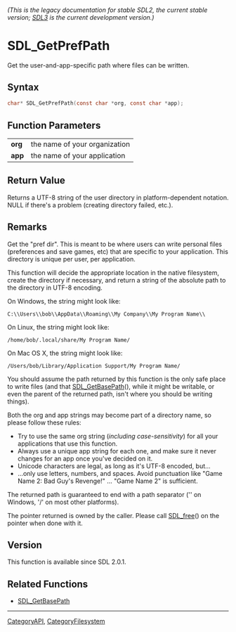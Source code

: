 ###### (This is the legacy documentation for stable SDL2, the current stable version; [SDL3](https://wiki.libsdl.org/SDL3/) is the current development version.)
# SDL_GetPrefPath

Get the user-and-app-specific path where files can be written.

## Syntax

```c
char* SDL_GetPrefPath(const char *org, const char *app);

```

## Function Parameters

|             |                               |
| ----------- | ----------------------------- |
| **org**     | the name of your organization |
| **app**     | the name of your application  |

## Return Value

Returns a UTF-8 string of the user directory in platform-dependent
notation. NULL if there's a problem (creating directory failed, etc.).

## Remarks

Get the "pref dir". This is meant to be where users can write personal
files (preferences and save games, etc) that are specific to your
application. This directory is unique per user, per application.

This function will decide the appropriate location in the native
filesystem, create the directory if necessary, and return a string of the
absolute path to the directory in UTF-8 encoding.

On Windows, the string might look like:

`C:\\Users\\bob\\AppData\\Roaming\\My Company\\My Program Name\\`

On Linux, the string might look like:

`/home/bob/.local/share/My Program Name/`

On Mac OS X, the string might look like:

`/Users/bob/Library/Application Support/My Program Name/`

You should assume the path returned by this function is the only safe place
to write files (and that [SDL_GetBasePath](SDL_GetBasePath)(), while it
might be writable, or even the parent of the returned path, isn't where you
should be writing things).

Both the org and app strings may become part of a directory name, so please
follow these rules:

- Try to use the same org string (_including case-sensitivity_) for all
  your applications that use this function.
- Always use a unique app string for each one, and make sure it never
  changes for an app once you've decided on it.
- Unicode characters are legal, as long as it's UTF-8 encoded, but...
- ...only use letters, numbers, and spaces. Avoid punctuation like "Game
  Name 2: Bad Guy's Revenge!" ... "Game Name 2" is sufficient.

The returned path is guaranteed to end with a path separator ('\' on
Windows, '/' on most other platforms).

The pointer returned is owned by the caller. Please call
[SDL_free](SDL_free)() on the pointer when done with it.

## Version

This function is available since SDL 2.0.1.

## Related Functions

* [SDL_GetBasePath](SDL_GetBasePath)

----
[CategoryAPI](CategoryAPI), [CategoryFilesystem](CategoryFilesystem)


